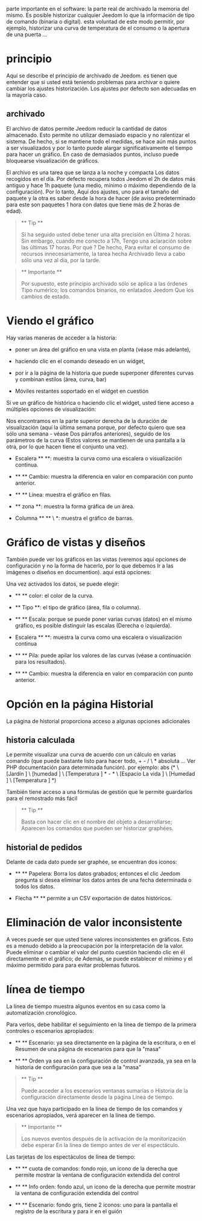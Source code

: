 parte importante en el software: la parte real de archivado
la memoria del mismo. Es posible historizar cualquier Jeedom
lo que la información de tipo de comando (binaria o digital). esta voluntad
de este modo permitir, por ejemplo, historizar una curva de temperatura de
el consumo o la apertura de una puerta ...

principio
========

Aquí se describe el principio de archivado de Jeedom. es
tienen que entender que si usted está teniendo problemas
para archivar o quiere cambiar los ajustes
historización. Los ajustes por defecto son adecuadas en la mayoría
caso.

archivado
---------

El archivo de datos permite Jeedom reducir la cantidad de datos
almacenado. Esto permite no utilizar demasiado espacio y
no ralentizar el sistema. De hecho, si se mantiene todo el
medidas, se hace aún más puntos a ser visualizados y por lo tanto puede
alargar significativamente el tiempo para hacer un gráfico. En caso
de demasiados puntos, incluso puede bloquearse
visualización de gráficos.

El archivo es una tarea que se lanza a la noche y compacta
Los datos recogidos en el día. Por defecto recupera todos Jeedom
el 2h de datos más antiguo y hace 1h paquete (una
medio, mínimo o máximo dependiendo de la configuración). Por lo tanto,
Aquí dos ajustes, uno para el tamaño del paquete y la otra es saber
desde la hora de hacer (de aviso predeterminado para este son paquetes
1 hora con datos que tiene más de 2 horas de edad).

> ** Tip **
>
> Si ha seguido usted debe tener una alta precisión en
> Última 2 horas. Sin embargo, cuando me conecto a 17h,
> Tengo una aclaración sobre las últimas 17 horas. Por qué ? De hecho,
> Para evitar el consumo de recursos innecesariamente, la tarea hecha
> Archivado lleva a cabo sólo una vez al día, por la tarde.

> ** Importante **
>
> Por supuesto, este principio archivado sólo se aplica a las órdenes
> Tipo numérico; los comandos binarios, no enlatados Jeedom
> Que los cambios de estado.

Viendo el gráfico
========================

Hay varias maneras de acceder a la historia:

-   poner un área del gráfico en una vista en planta (véase más adelante),

-   haciendo clic en el comando deseado en un widget,

-   por ir a la página de la historia que puede superponer
    diferentes curvas y combinan estilos (área, curva, bar)

-   Móviles restantes soportado en el widget en cuestión

Si ve un gráfico de histórica o haciendo clic
el widget, usted tiene acceso a múltiples opciones de visualización:

Nos encontramos en la parte superior derecha de la duración de visualización (aquí la última
semana porque, por defecto quiero que sea sólo una semana - véase
Dos párrafos anteriores), seguido de los parámetros de la curva
(Estos valores se mantienen de una pantalla a la otra, por lo que hacen
tiene el conjunto una vez).

-   Escalera ** **: muestra la curva como una
    escalera o visualización continua.

-   ** ** Cambio: muestra la diferencia en valor en comparación con
    punto anterior.

-   ** ** Línea: muestra el gráfico en filas.

-   ** zona **: muestra la forma gráfica de un área.

-   Columna ** ** \ *: muestra el gráfico de barras.

Gráfico de vistas y diseños
=====================================

También puede ver los gráficos en las vistas (veremos aquí
opciones de configuración y no la forma de hacerlo, por lo que debemos
Ir a las imágenes o diseños en documention). aquí está
opciones:

Una vez activados los datos, se puede elegir:

-   ** ** color: el color de la curva.

-   ** Tipo **: el tipo de gráfico (área, fila o columna).

-   ** ** Escala: porque se puede poner varias curvas (datos)
    en el mismo gráfico, es posible distinguir las escalas
    (Derecha o izquierda).

-   Escalera ** **: muestra la curva como una
    escalera o visualización continua

-   ** ** Pila: puede apilar los valores de las curvas (véase
    a continuación para los resultados).

-   ** ** Cambio: muestra la diferencia en valor en comparación con
    punto anterior.

Opción en la página Historial
===============================

La página de historial proporciona acceso a algunas opciones adicionales

historia calculada
------------------

Le permite visualizar una curva de acuerdo con un cálculo en varias
comando (que puede bastante listo para hacer todo, + - / \ * absoluta ... Ver
PHP documentación para determinada función). por ejemplo:
abs (* \ [Jardín \] \ [humedad \] \ [Temperatura \] * - * \ [Espacio
La vida \] \ [Humedad \] \ [Temperatura \] *)

También tiene acceso a una fórmulas de gestión que le permite
guardarlos para el remostrado más fácil

> ** Tip **
>
> Basta con hacer clic en el nombre del objeto a desarrollarse;
> Aparecen los comandos que pueden ser historizar graphées.

historial de pedidos
----------------------

Delante de cada dato puede ser graphée, se encuentran dos iconos:

-   ** ** Papelera: Borra los datos grabados; entonces
    el clic Jeedom pregunta si desea eliminar los datos antes de una
    fecha determinada o todos los datos.

-   Flecha ** ** permite a un CSV exportación de datos históricos.

Eliminación de valor inconsistente
=================================

A veces puede ser que usted tiene valores inconsistentes en
gráficos. Esto es a menudo debido a la preocupación por la interpretación de la
valor. Puede eliminar o cambiar el valor del punto
cuestión haciendo clic en él directamente en el gráfico; de
Además, se puede establecer el mínimo y el máximo permitido para
para evitar problemas futuros.

línea de tiempo
========

La línea de tiempo muestra algunos eventos en su casa como la automatización
cronológico.

Para verlos, debe habilitar el seguimiento en la línea de tiempo de la primera
controles o escenarios apropiados:

-   ** ** Escenario: ya sea directamente en la página de la escritura, o en el
    Resumen de una página de escenarios para que la "masa"

-   ** ** Orden ya sea en la configuración de control avanzada,
    ya sea en la historia de configuración para que sea a la "masa"

> ** Tip **
>
> Puede acceder a los escenarios ventanas sumarias o
> Historia de la configuración directamente desde la página
> Línea de tiempo.

Una vez que haya participado en la línea de tiempo de los comandos y
escenarios apropiados, verá aparecer en la línea de tiempo.

> ** Importante **
>
> Los nuevos eventos después de la activación de la monitorización debe esperar
> En la línea de tiempo antes de ver el espectáculo.

Las tarjetas de los espectáculos de línea de tiempo:

-   ** ** cuota de comandos: fondo rojo, un icono de la derecha que permite
    mostrar la ventana de configuración extendida del control

-   ** ** Info orden: fondo azul, un icono de la derecha que permite
    mostrar la ventana de configuración extendida del control

-   ** ** Escenario: fondo gris, tiene 2 iconos: uno para la pantalla
    el registro de la escritura y para ir en el guión


